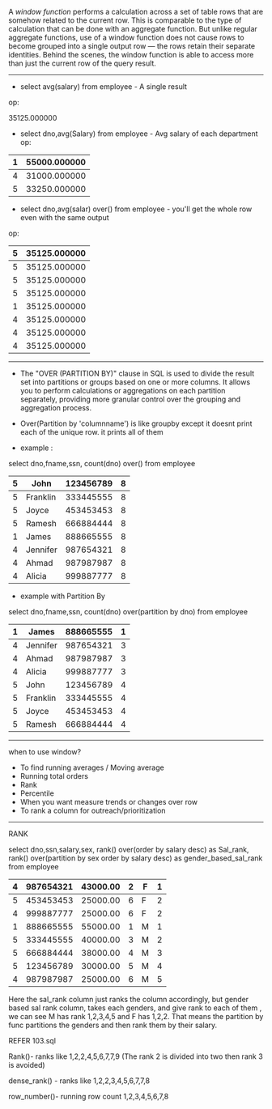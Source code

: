 A _window function_ performs a calculation across a set of table rows that are somehow related to the current row. This is comparable to the type of calculation that can be done with an aggregate function. But unlike regular aggregate functions, use of a window function does not cause rows to become grouped into a single output row — the rows retain their separate identities. Behind the scenes, the window function is able to access more than just the current row of the query result.

------------------------------------------------------
- select avg(salary) from employee -  A single result 

op:

35125.000000

- select dno,avg(Salary) from employee - Avg salary of each department
op:

| 1 | 55000.000000 |
|---|--------------|
| 4 | 31000.000000 |
| 5 | 33250.000000 |

- select dno,avg(salar) over() from employee - you'll get the whole row even with the same output 

op:

| 5 | 35125.000000 |
|---|--------------|
| 5 | 35125.000000 |
| 5 | 35125.000000 |
| 5 | 35125.000000 |
| 1 | 35125.000000 |
| 4 | 35125.000000 |
| 4 | 35125.000000 |
| 4 | 35125.000000 |

---------------------------------------------------
- The "OVER (PARTITION BY)" clause in SQL is used to divide the result set into partitions or groups based on one or more columns. It allows you to perform calculations or aggregations on each partition separately, providing more granular control over the grouping and aggregation process.
- Over(Partition by 'columnname') is like groupby except it doesnt print each of the unique row. it prints all of them

- example : 

select dno,fname,ssn, count(dno) over() from employee 

| 5 | John     | 123456789 | 8 |
|---|----------|-----------|---|
| 5 | Franklin | 333445555 | 8 |
| 5 | Joyce    | 453453453 | 8 |
| 5 | Ramesh   | 666884444 | 8 |
| 1 | James    | 888665555 | 8 |
| 4 | Jennifer | 987654321 | 8 |
| 4 | Ahmad    | 987987987 | 8 |
| 4 | Alicia   | 999887777 | 8 |

- example with Partition By

select dno,fname,ssn, count(dno) over(partition by dno) from employee

| 1 | James    | 888665555 | 1 |
|---|----------|-----------|---|
| 4 | Jennifer | 987654321 | 3 |
| 4 | Ahmad    | 987987987 | 3 |
| 4 | Alicia   | 999887777 | 3 |
| 5 | John     | 123456789 | 4 |
| 5 | Franklin | 333445555 | 4 |
| 5 | Joyce    | 453453453 | 4 |
| 5 | Ramesh   | 666884444 | 4 |

-------------------------------------------------------
when to use window?

- To find running averages / Moving average
- Running total orders
- Rank
- Percentile
- When you want measure trends or changes over row
- To rank a column for outreach/prioritization

---------------------------------------------------- 
RANK 

select
	dno,ssn,salary,sex,
    rank() over(order by salary desc) as Sal_rank,
    rank() over(partition by sex order by salary desc) as gender_based_sal_rank
from employee		


| 4 | 987654321 | 43000.00 | 2 | F | 1 |
|---|-----------|----------|---|---|---|
| 5 | 453453453 | 25000.00 | 6 | F | 2 |
| 4 | 999887777 | 25000.00 | 6 | F | 2 |
| 1 | 888665555 | 55000.00 | 1 | M | 1 |
| 5 | 333445555 | 40000.00 | 3 | M | 2 |
| 5 | 666884444 | 38000.00 | 4 | M | 3 |
| 5 | 123456789 | 30000.00 | 5 | M | 4 |
| 4 | 987987987 | 25000.00 | 6 | M | 5 |


Here the sal_rank column just ranks the column accordingly, but gender based sal rank column, takes each genders, and give rank to each of them , we can see M has rank 1,2,3,4,5 and F has 1,2,2. That means the partition by func partitions the genders and then rank them by their salary.

REFER 103.sql

Rank()- ranks like 1,2,2,4,5,6,7,7,9 (The rank 2 is divided into two then rank 3 is avoided)

dense_rank() - ranks like 1,2,2,3,4,5,6,7,7,8

row_number()- running row count 1,2,3,4,5,6,7,8 
